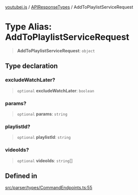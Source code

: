 [youtubei.js](../../../README.md) / [APIResponseTypes](../README.md) / AddToPlaylistServiceRequest

# Type Alias: AddToPlaylistServiceRequest

> **AddToPlaylistServiceRequest**: `object`

## Type declaration

### excludeWatchLater?

> `optional` **excludeWatchLater**: `boolean`

### params?

> `optional` **params**: `string`

### playlistId?

> `optional` **playlistId**: `string`

### videoIds?

> `optional` **videoIds**: `string`[]

## Defined in

[src/parser/types/CommandEndpoints.ts:55](https://github.com/LuanRT/YouTube.js/blob/e54e499ff553dab51e6d9d1aebc090b50fec29ba/src/parser/types/CommandEndpoints.ts#L55)
